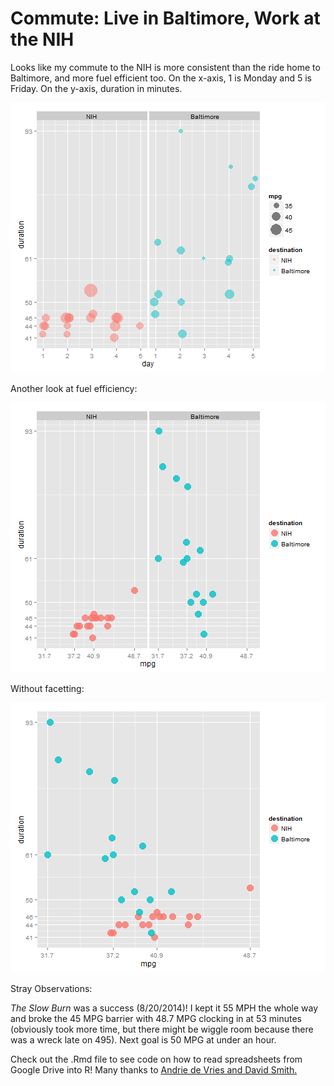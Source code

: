 Commute:  Live in Baltimore, Work at the NIH
========================================================

Looks like my commute to the NIH is more consistent than the ride home to Baltimore, and more fuel efficient too.  On the x-axis, 1 is Monday and 5 is Friday.  On the y-axis, duration in minutes.

![plot of chunk unnamed-chunk-1](figure/unnamed-chunk-1.png) 

Another look at fuel efficiency:


![plot of chunk unnamed-chunk-2](figure/unnamed-chunk-2.png) 

Without facetting:

![plot of chunk unnamed-chunk-3](figure/unnamed-chunk-3.png) 

Stray Observations:
 
 _The Slow Burn_ was a success (8/20/2014)!  I kept it 55 MPH the whole way and broke the 45 MPG barrier with 48.7 MPG clocking in at 53 minutes (obviously took more time, but there might be wiggle room because there was a wreck late on 495).  Next goal is 50 MPG at under an hour.


Check out the .Rmd file to see code on how to read spreadsheets from Google Drive into R!  Many thanks to [Andrie de Vries and David Smith.](http://blog.revolutionanalytics.com/2014/06/reading-data-from-the-new-version-of-google-spreadsheets.html
)
